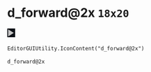 # d_forward@2x `18x20`
<img src="/img/d_forward@2x.png" width=18 height=20>

``` CSharp
EditorGUIUtility.IconContent("d_forward@2x")
```
```
d_forward@2x
```
